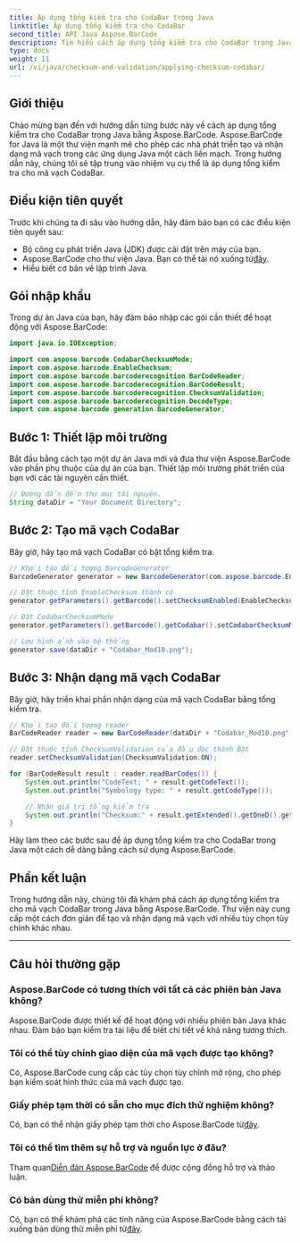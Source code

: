```yaml
---
title: Áp dụng tổng kiểm tra cho CodaBar trong Java
linktitle: Áp dụng tổng kiểm tra cho CodaBar
second_title: API Java Aspose.BarCode
description: Tìm hiểu cách áp dụng tổng kiểm tra cho CodaBar trong Java bằng Aspose.BarCode. Tạo và nhận dạng mã vạch dễ dàng với hướng dẫn từng bước này.
type: docs
weight: 11
url: /vi/java/checksum-and-validation/applying-checksum-codabar/
---
```


## Giới thiệu

Chào mừng bạn đến với hướng dẫn từng bước này về cách áp dụng tổng kiểm tra cho CodaBar trong Java bằng Aspose.BarCode. Aspose.BarCode for Java là một thư viện mạnh mẽ cho phép các nhà phát triển tạo và nhận dạng mã vạch trong các ứng dụng Java một cách liền mạch. Trong hướng dẫn này, chúng tôi sẽ tập trung vào nhiệm vụ cụ thể là áp dụng tổng kiểm tra cho mã vạch CodaBar.

## Điều kiện tiên quyết

Trước khi chúng ta đi sâu vào hướng dẫn, hãy đảm bảo bạn có các điều kiện tiên quyết sau:

- Bộ công cụ phát triển Java (JDK) được cài đặt trên máy của bạn.
-  Aspose.BarCode cho thư viện Java. Bạn có thể tải nó xuống từ[đây](https://releases.aspose.com/barcode/java/).
- Hiểu biết cơ bản về lập trình Java.

## Gói nhập khẩu

Trong dự án Java của bạn, hãy đảm bảo nhập các gói cần thiết để hoạt động với Aspose.BarCode:

```java
import java.io.IOException;

import com.aspose.barcode.CodabarChecksumMode;
import com.aspose.barcode.EnableChecksum;
import com.aspose.barcode.barcoderecognition.BarCodeReader;
import com.aspose.barcode.barcoderecognition.BarCodeResult;
import com.aspose.barcode.barcoderecognition.ChecksumValidation;
import com.aspose.barcode.barcoderecognition.DecodeType;
import com.aspose.barcode.generation.BarcodeGenerator;
```

## Bước 1: Thiết lập môi trường

Bắt đầu bằng cách tạo một dự án Java mới và đưa thư viện Aspose.BarCode vào phần phụ thuộc của dự án của bạn. Thiết lập môi trường phát triển của bạn với các tài nguyên cần thiết.

```java
// Đường dẫn đến thư mục tài nguyên.
String dataDir = "Your Document Directory";
```

## Bước 2: Tạo mã vạch CodaBar

Bây giờ, hãy tạo mã vạch CodaBar có bật tổng kiểm tra.

```java
// Khởi tạo đối tượng BarcodeGenerator
BarcodeGenerator generator = new BarcodeGenerator(com.aspose.barcode.EncodeTypes.CODABAR, "1234567890");

// Đặt thuộc tính EnableChecksum thành có
generator.getParameters().getBarcode().setChecksumEnabled(EnableChecksum.YES);

// Đặt CodabarChecksumMode
generator.getParameters().getBarcode().getCodabar().setCodabarChecksumMode(CodabarChecksumMode.MOD_10);

// Lưu hình ảnh vào hệ thống
generator.save(dataDir + "Codabar_Mod10.png");
```

## Bước 3: Nhận dạng mã vạch CodaBar

Bây giờ, hãy triển khai phần nhận dạng của mã vạch CodaBar bằng tổng kiểm tra.

```java
// Khởi tạo đối tượng reader
BarCodeReader reader = new BarCodeReader(dataDir + "Codabar_Mod10.png", DecodeType.CODABAR);

// Đặt thuộc tính ChecksumValidation của đầu đọc thành Bật
reader.setChecksumValidation(ChecksumValidation.ON);

for (BarCodeResult result : reader.readBarCodes()) {
    System.out.println("CodeText: " + result.getCodeText());
    System.out.println("Symbology type: " + result.getCodeType());

    // Nhận giá trị tổng kiểm tra
    System.out.println("Checksum:" + result.getExtended().getOneD().getCheckSum());
}
```

Hãy làm theo các bước sau để áp dụng tổng kiểm tra cho CodaBar trong Java một cách dễ dàng bằng cách sử dụng Aspose.BarCode.

## Phần kết luận

Trong hướng dẫn này, chúng tôi đã khám phá cách áp dụng tổng kiểm tra cho mã vạch CodaBar trong Java bằng Aspose.BarCode. Thư viện này cung cấp một cách đơn giản để tạo và nhận dạng mã vạch với nhiều tùy chọn tùy chỉnh khác nhau.

---

## Câu hỏi thường gặp

### Aspose.BarCode có tương thích với tất cả các phiên bản Java không?
Aspose.BarCode được thiết kế để hoạt động với nhiều phiên bản Java khác nhau. Đảm bảo bạn kiểm tra tài liệu để biết chi tiết về khả năng tương thích.

### Tôi có thể tùy chỉnh giao diện của mã vạch được tạo không?
Có, Aspose.BarCode cung cấp các tùy chọn tùy chỉnh mở rộng, cho phép bạn kiểm soát hình thức của mã vạch được tạo.

### Giấy phép tạm thời có sẵn cho mục đích thử nghiệm không?
 Có, bạn có thể nhận giấy phép tạm thời cho Aspose.BarCode từ[đây](https://purchase.aspose.com/temporary-license/).

### Tôi có thể tìm thêm sự hỗ trợ và nguồn lực ở đâu?
 Tham quan[Diễn đàn Aspose.BarCode](https://forum.aspose.com/c/barcode/13) để được cộng đồng hỗ trợ và thảo luận.

### Có bản dùng thử miễn phí không?
 Có, bạn có thể khám phá các tính năng của Aspose.BarCode bằng cách tải xuống bản dùng thử miễn phí từ[đây](https://releases.aspose.com/).